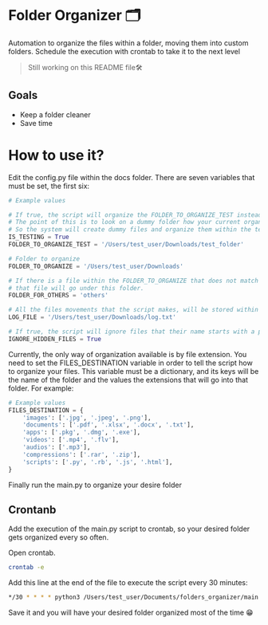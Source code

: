 # Folder Organizer 🗂
Automation to organize the files within a folder, moving them into custom folders. Schedule the execution with crontab to take it to the next level

>Still working on this README file🛠

## Goals
* Keep a folder cleaner
* Save time

# How to use it?
Edit the config.py file within the docs folder. There are seven variables that must be set, the first six:

```py
# Example values

# If true, the script will organize the FOLDER_TO_ORGANIZE_TEST instead of FOLDER_TO_ORGANIZE.
# The point of this is to look on a dummy folder how your current organization will look like.
# So the system will create dummy files and organize them within the test folder
IS_TESTING = True
FOLDER_TO_ORGANIZE_TEST = '/Users/test_user/Downloads/test_folder'

# Folder to organize
FOLDER_TO_ORGANIZE = '/Users/test_user/Downloads'

# If there is a file within the FOLDER_TO_ORGANIZE that does not match up any known extension, 
# that file will go under this folder.
FOLDER_FOR_OTHERS = 'others'

# All the files movements that the script makes, will be stored within this file.
LOG_FILE = '/Users/test_user/Downloads/log.txt'

# If true, the script will ignore files that their name starts with a period
IGNORE_HIDDEN_FILES = True
```

Currently, the only way of organization available is by file extension.
You need to set the FILES_DESTINATION variable in order to tell the script how to organize your files.
This variable must be a dictionary, and its keys will be the name of the folder and the values the extensions that will go into that folder.
For example:

```py
# Example values
FILES_DESTINATION = {
    'images': ['.jpg', '.jpeg', '.png'],
    'documents': ['.pdf', '.xlsx', '.docx', '.txt'],
    'apps': ['.pkg', '.dmg', '.exe'],
    'videos': ['.mp4', '.flv'],
    'audios': ['.mp3'],
    'compressions': ['.rar', '.zip'],
    'scripts': ['.py', '.rb', '.js', '.html'],
}
```

Finally run the main.py to organize your desire folder

## Crontanb
Add the execution of the main.py script to crontab, so your desired folder gets organized every so often.

Open crontab.

```sh
crontab -e
```

Add this line at the end of the file to execute the script every 30 minutes:
```sh
*/30 * * * * python3 /Users/test_user/Documents/folders_organizer/main.py
```
Save it and you will have your desired folder organized most of the time 😁
